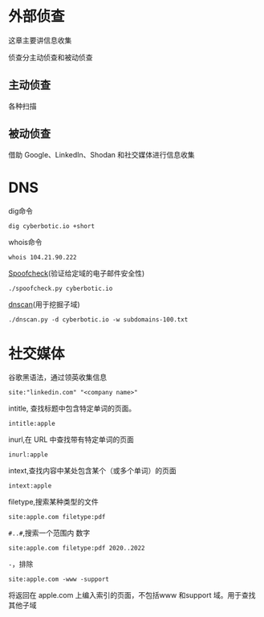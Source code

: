 # 外部侦查

这章主要讲信息收集

侦查分主动侦查和被动侦查

## 主动侦查
各种扫描

## 被动侦查
借助 Google、LinkedIn、Shodan 和社交媒体进行信息收集


# DNS

dig命令
```
dig cyberbotic.io +short
```

whois命令
```
whois 104.21.90.222
```

[Spoofcheck](https://github.com/BishopFox/spoofcheck)(验证给定域的电子邮件安全性)
```
./spoofcheck.py cyberbotic.io
```

[dnscan](https://github.com/rbsec/dnscan)(用于挖掘子域)
```
./dnscan.py -d cyberbotic.io -w subdomains-100.txt
```

# 社交媒体
谷歌黑语法，通过领英收集信息
```
site:"linkedin.com" "<company name>"
```

intitle, 查找标题中包含特定单词的页面。
```
intitle:apple
```

inurl,在 URL 中查找带有特定单词的页面
```
inurl:apple
```

intext,查找内容中某处包含某个（或多个单词）的页面
```
intext:apple
```

filetype,搜索某种类型的文件
```
site:apple.com filetype:pdf
```

```#..#```,搜索一个范围内 数字
```
site:apple.com filetype:pdf 2020..2022
```

```-```，排除
```
site:apple.com -www -support
```
将返回在 apple.com 上编入索引的页面，不包括www 和support 域。用于查找其他子域